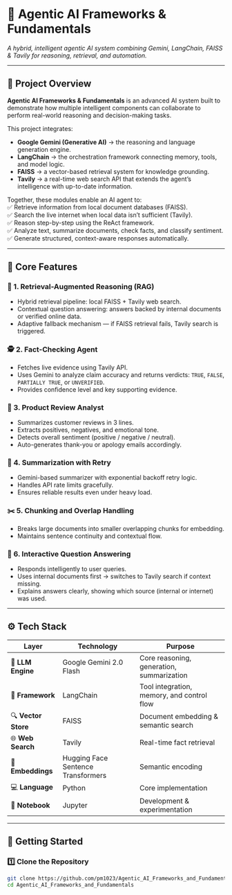 # 🤖 Agentic AI Frameworks & Fundamentals  
*A hybrid, intelligent agentic AI system combining Gemini, LangChain, FAISS & Tavily for reasoning, retrieval, and automation.*

---

## 🧠 Project Overview  

**Agentic AI Frameworks & Fundamentals** is an advanced AI system built to demonstrate how multiple intelligent components can collaborate to perform real-world reasoning and decision-making tasks.  

This project integrates:  
- **Google Gemini (Generative AI)** → the reasoning and language generation engine.  
- **LangChain** → the orchestration framework connecting memory, tools, and model logic.  
- **FAISS** → a vector-based retrieval system for knowledge grounding.  
- **Tavily** → a real-time web search API that extends the agent’s intelligence with up-to-date information.  

Together, these modules enable an AI agent to:  
✅ Retrieve information from local document databases (FAISS).  
✅ Search the live internet when local data isn’t sufficient (Tavily).  
✅ Reason step-by-step using the ReAct framework.  
✅ Analyze text, summarize documents, check facts, and classify sentiment.  
✅ Generate structured, context-aware responses automatically.  

---

## 🧩 Core Features  

### 🧠 1. **Retrieval-Augmented Reasoning (RAG)**
- Hybrid retrieval pipeline: local FAISS + Tavily web search.  
- Contextual question answering: answers backed by internal documents or verified online data.  
- Adaptive fallback mechanism — if FAISS retrieval fails, Tavily search is triggered.

### 🕵️ 2. **Fact-Checking Agent**
- Fetches live evidence using Tavily API.  
- Uses Gemini to analyze claim accuracy and returns verdicts: `TRUE`, `FALSE`, `PARTIALLY TRUE`, or `UNVERIFIED`.  
- Provides confidence level and key supporting evidence.  

### 💬 3. **Product Review Analyst**
- Summarizes customer reviews in 3 lines.  
- Extracts positives, negatives, and emotional tone.  
- Detects overall sentiment (positive / negative / neutral).  
- Auto-generates thank-you or apology emails accordingly.

### 📄 4. **Summarization with Retry**
- Gemini-based summarizer with exponential backoff retry logic.  
- Handles API rate limits gracefully.  
- Ensures reliable results even under heavy load.  

### ✂️ 5. **Chunking and Overlap Handling**
- Breaks large documents into smaller overlapping chunks for embedding.  
- Maintains sentence continuity and contextual flow.  

### 💬 6. **Interactive Question Answering**
- Responds intelligently to user queries.  
- Uses internal documents first → switches to Tavily search if context missing.  
- Explains answers clearly, showing which source (internal or internet) was used.

---

## ⚙️ Tech Stack  

| Layer | Technology | Purpose |
|-------|-------------|----------|
| 🧠 **LLM Engine** | Google Gemini 2.0 Flash | Core reasoning, generation, summarization |
| 🔗 **Framework** | LangChain | Tool integration, memory, and control flow |
| 🔍 **Vector Store** | FAISS | Document embedding & semantic search |
| 🌐 **Web Search** | Tavily | Real-time fact retrieval |
| 🤗 **Embeddings** | Hugging Face Sentence Transformers | Semantic encoding |
| 💻 **Language** | Python | Core implementation |
| 📘 **Notebook** | Jupyter | Development & experimentation |

---

## 🚀 Getting Started  

### 1️⃣ Clone the Repository
```bash
git clone https://github.com/pm1023/Agentic_AI_Frameworks_and_Fundamentals.git
cd Agentic_AI_Frameworks_and_Fundamentals
